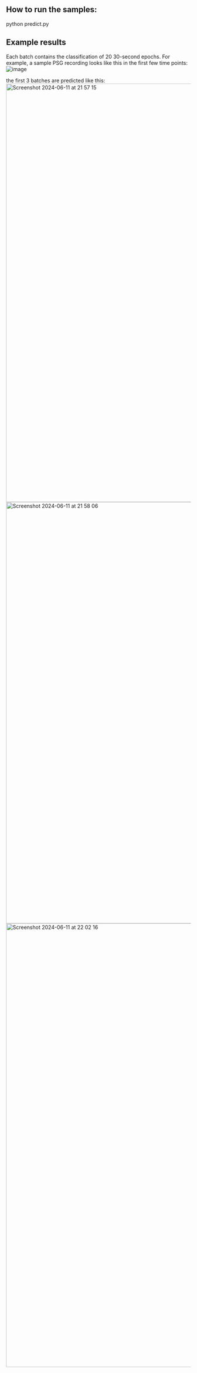 ## How to run the samples:
python predict.py

## Example results

Each batch contains the classification of 20 30-second epochs. For example, a sample PSG recording looks like this in the first few time points:
![image](https://github.com/Cicicai379/automatic-sleep-staging/assets/103560915/8471b866-bfb0-4786-903c-852ca3d8440e)


the first 3 batches are predicted like this:
<img width="1138" alt="Screenshot 2024-06-11 at 21 57 15" src="https://github.com/Cicicai379/automatic-sleep-staging/assets/103560915/db89941a-f718-4b49-9752-af0e128a617a">
<img width="1146" alt="Screenshot 2024-06-11 at 21 58 06" src="https://github.com/Cicicai379/automatic-sleep-staging/assets/103560915/ef3ce0df-4860-4afc-bcea-87c7c2f71f90">
<img width="1207" alt="Screenshot 2024-06-11 at 22 02 16" src="https://github.com/Cicicai379/automatic-sleep-staging/assets/103560915/af02f9d3-9b0e-4459-b017-93d56b5a3976">
